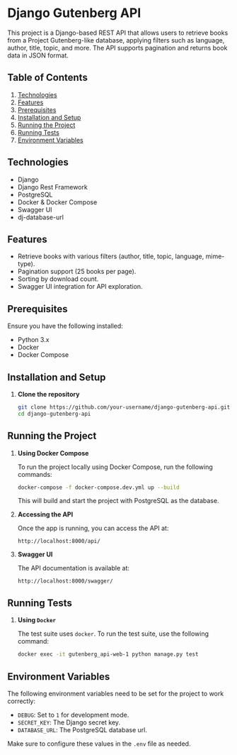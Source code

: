# Django Gutenberg API

This project is a Django-based REST API that allows users to retrieve books from a Project Gutenberg-like database, applying filters such as language, author, title, topic, and more. The API supports pagination and returns book data in JSON format.

## Table of Contents

1. [Technologies](#technologies)
2. [Features](#features)
3. [Prerequisites](#prerequisites)
4. [Installation and Setup](#installation-and-setup)
5. [Running the Project](#running-the-project)
6. [Running Tests](#running-tests)
7. [Environment Variables](#environment-variables)

## Technologies

- Django
- Django Rest Framework
- PostgreSQL
- Docker & Docker Compose
- Swagger UI
- dj-database-url

## Features

- Retrieve books with various filters (author, title, topic, language, mime-type).
- Pagination support (25 books per page).
- Sorting by download count.
- Swagger UI integration for API exploration.

## Prerequisites

Ensure you have the following installed:

- Python 3.x
- Docker
- Docker Compose

## Installation and Setup

1. **Clone the repository**

    ```bash
    git clone https://github.com/your-username/django-gutenberg-api.git
    cd django-gutenberg-api
    ```

## Running the Project

1. **Using Docker Compose**

    To run the project locally using Docker Compose, run the following commands:

    ```bash
    docker-compose -f docker-compose.dev.yml up --build
    ```

    This will build and start the project with PostgreSQL as the database.

2. **Accessing the API**

    Once the app is running, you can access the API at:

    ```
    http://localhost:8000/api/
    ```

3. **Swagger UI**

    The API documentation is available at:

    ```
    http://localhost:8000/swagger/
    ```

## Running Tests

1. **Using `Docker`**

    The test suite uses `docker`. To run the test suite, use the following command:

    ```bash
    docker exec -it gutenberg_api-web-1 python manage.py test     
    ```

## Environment Variables

The following environment variables need to be set for the project to work correctly:

- `DEBUG`: Set to `1` for development mode.
- `SECRET_KEY`: The Django secret key.
- `DATABASE_URL`: The PostgreSQL database url.

Make sure to configure these values in the `.env` file as needed.